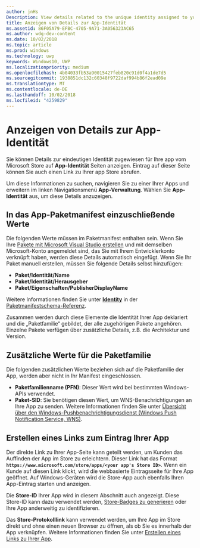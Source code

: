 ```yaml
---
author: jnHs
Description: View details related to the unique identity assigned to your app by the Microsoft Store, and get a link to your app's Store listing.
title: Anzeigen von Details zur App-Identität
ms.assetid: 86F05A79-EFBC-4705-9A71-3A056323AC65
ms.author: wdg-dev-content
ms.date: 10/02/2018
ms.topic: article
ms.prod: windows
ms.technology: uwp
keywords: Windows10, UWP
ms.localizationpriority: medium
ms.openlocfilehash: 4b04033fb53a90015427feb820c91d0f4a1de7d5
ms.sourcegitcommit: 1938851dc132c60348f9722daf994b86f2ead09e
ms.translationtype: MT
ms.contentlocale: de-DE
ms.lasthandoff: 10/02/2018
ms.locfileid: "4259829"
---
```

# <a name="view-app-identity-details"></a>Anzeigen von Details zur App-Identität


Sie können Details zur eindeutigen Identität zugewiesen für Ihre app vom Microsoft Store auf **App-Identität** Seiten anzeigen. Eintrag auf dieser Seite können Sie auch einen Link zu Ihrer app Store abrufen.

Um diese Informationen zu suchen, navigieren Sie zu einer Ihrer Apps und erweitern im linken Navigationsmenü **App-Verwaltung**. Wählen Sie **App-Identität** aus, um diese Details anzuzeigen.


## <a name="values-to-include-in-your-app-package-manifest"></a>In das App-Paketmanifest einzuschließende Werte

Die folgenden Werte müssen im Paketmanifest enthalten sein. Wenn Sie Ihre [Pakete mit Microsoft Visual Studio erstellen](../packaging/packaging-uwp-apps.md) und mit demselben Microsoft-Konto angemeldet sind, das Sie mit Ihrem Entwicklerkonto verknüpft haben, werden diese Details automatisch eingefügt. Wenn Sie Ihr Paket manuell erstellen, müssen Sie folgende Details selbst hinzufügen:

-   **Paket/Identität/Name**
-   **Paket/Identität/Herausgeber**
-   **Paket/Eigenschaften/PublisherDisplayName**

Weitere Informationen finden Sie unter [**Identity**](https://docs.microsoft.com/uwp/schemas/appxpackage/uapmanifestschema/element-identity) in der [Paketmanifestschema-Referenz](https://docs.microsoft.com/uwp/schemas/appxpackage/uapmanifestschema/schema-root).

Zusammen werden durch diese Elemente die Identität Ihrer App deklariert und die „Paketfamilie“ gebildet, der alle zugehörigen Pakete angehören. Einzelne Pakete verfügen über zusätzliche Details, z.B. die Architektur und Version.


## <a name="additional-values-for-package-family"></a>Zusätzliche Werte für die Paketfamilie

Die folgenden zusätzlichen Werte beziehen sich auf die Paketfamilie der App, werden aber nicht in Ihr Manifest eingeschlossen.

-   **Paketfamilienname (PFN)**: Dieser Wert wird bei bestimmten Windows-APIs verwendet.
-   **Paket-SID**: Sie benötigen diesen Wert, um WNS-Benachrichtigungen an Ihre App zu senden. Weitere Informationen finden Sie unter [Übersicht über den Windows-Pushbenachrichtigungsdienst (Windows Push Notification Service, WNS)](../design/shell/tiles-and-notifications/windows-push-notification-services--wns--overview.md).


## <a name="link-to-your-apps-listing"></a>Erstellen eines Links zum Eintrag Ihrer App

Der direkte Link zu Ihrer App-Seite kann geteilt werden, um Kunden das Auffinden der App im Store zu erleichtern. Dieser Link hat das Format **`https://www.microsoft.com/store/apps/<your app's Store ID>`**. Wenn ein Kunde auf diesen Link klickt, wird die webbasierte Eintragsseite für Ihre App geöffnet. Auf Windows-Geräten wird die Store-App auch ebenfalls Ihren App-Eintrag starten und anzeigen.

Die **Store-ID** Ihrer App wird in diesem Abschnitt auch angezeigt. Diese Store-ID kann dazu verwendet werden, [Store-Badges zu generieren](http://go.microsoft.com/fwlink/p/?LinkId=534236) oder Ihre App anderweitig zu identifizieren.

Das **Store-Protokolllink** kann verwendet werden, um Ihre App im Store direkt und ohne einen neuen Browser zu öffnen, als ob Sie es innerhalb der App verknüpfen. Weitere Informationen finden Sie unter [Erstellen eines Links zu Ihrer App](link-to-your-app.md).



 

 




